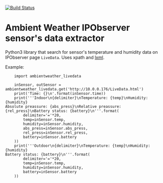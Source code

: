[![Build Status](https://travis-ci.org/masterandrey/ambientweather_livedata.png)](https://travis-ci.org/masterandrey/ambientweather_livedata)
# Ambient Weather IPObserver sensor's data extractor

Python3 library that search for sensor's temperature and humidity data on IPObserver page `LiveData`.
Uses xpath and [lxml](http://lxml.de/).

Example:

        import ambientweather_livedata

        inSensor, outSensor = ambientweather_livedata.get('http://10.0.0.176/LiveData.html')
        print('Time: {}\n'.format(inSensor.time))
        print('''Indoor\n{delimiter}\nTemperature: {temp}\nHumidity: {humidity}
    Absolute preassure: {abs_press}\nRelative preassure: {rel_press}\nBattery status: {battery}\n'''.format(
            delimiter='='*20,
            temp=inSensor.temp,
            humidity=inSensor.humidity,
            abs_press=inSensor.abs_press,
            rel_press=inSensor.rel_press,
            battery=inSensor.battery
        ))
        print('''Outdoor\n{delimiter}\nTemperature: {temp}\nHumidity: {humidity}
    Battery status: {battery}\n'''.format(
            delimiter='='*20,
            temp=inSensor.temp,
            humidity=inSensor.humidity,
            battery=inSensor.battery
        ))


